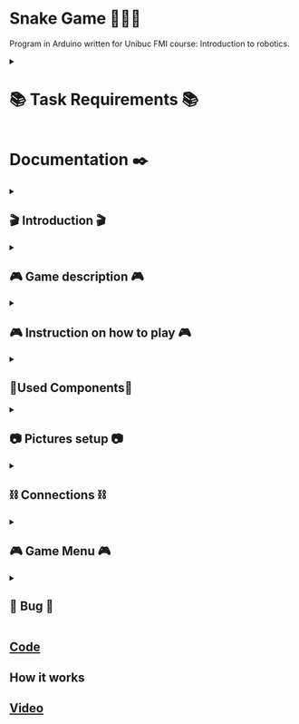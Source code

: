 # Snake Game 🐍🐍🐍
Program in Arduino written for Unibuc FMI course: Introduction to robotics.


<details><summary><h1>📚 Task Requirements 📚</h1></summary><br/>

This project contains two parts: menu and main game - Snake.

- Menu Requirements

	- Intro message

	- Start Game

		- while playing show details

		- screen upon game endind with input in order to move on

		- informs the player whn highscore is achieved

		- enter name for highscore

	- Highscore: top 5 in eeprom with name and score

	- Settings:

		- Starting difficulty

		- LCD contrast control (eeprom)

		- LCD brightness control (eeprom)

		- Matrix brightness control (eeprom)

		- Sound control on/off (eeprom)

		- Reset high scores button in settings

	- About: 

		- github user

		- developer name

		- game name

	- How to play: short description

	- Navigation style: different "picture" on the matrix for each menu category

- Game Requirements
	
	- Sounds upon interaction (eating, collision)

	- Make sense on a 8x8 matrix

	- Difficulty progresses

	- Reasonables game length

	- no bugs

</details>

# Documentation ✒️

<details><summary><h2>🎬 Introduction 🎬</h2></summary><br/>

For matrix project I chose to do snake game, because I liked to play this game when I was little 👧.

My game is inspired from the original snake and also from the game snake that can be found in "Brick Game 9999 in 1".

### How I built the game?

Thinking steps:

- I want a snake game with 3 types of difficulty and 3 types of speeds.

- I want that my snake to pass through "matrix walls"

- I want that my snake to increase in length while eating. (when the length is a multiple of 4 the sanke move faster with speed value)

- I want that my snake to die when hitting itself or the walls (medium and hard difficulty).

- I want to increase the score different based on difficulty and speed that was chosen.


So I let the player to choose one of the 3 difficulties for which it corresponds a map: 
- EASY 😊,
<img src="https://github.com/postolache-andreea-miruna/SnakeGameRobotics/blob/fd63454a412a468ebef797163da232a81cd7c0f1/materials/easyMatrix.png" width=30% height=30%>

- MEDIUM 😐,
<img src="https://github.com/postolache-andreea-miruna/SnakeGameRobotics/blob/fd63454a412a468ebef797163da232a81cd7c0f1/materials/mediumMatrix.png" width=30% height=30%> 

- HARD 😯.
<img src="https://github.com/postolache-andreea-miruna/SnakeGameRobotics/blob/fd63454a412a468ebef797163da232a81cd7c0f1/materials/hardMatrix.png" width=30% height=30%>

 Also the player can choose the speed (10 or 20 or 30) with which the snake will accelerate when its length is a multiple of 4.

 
</details>



<details><summary><h2>🎮 Game description 🎮</h2></summary><br/>

At the beggining of the game the snake has the length of 2 and it stays on first row and the head is on column 3.

The idea of the game is to eat 🍴 as much as possible without the snake hit itself or the walls ( medium and hard difficulties).

After eating, the snake length will increase and also when the length is a multiple of 4 the snake will move faster.

The speed that it will move depends on the speed that was chosen by the player.

Based on the chosen speed and difficulty the score will increase differently:
 

|Speed/Difficulty| Easy  | Medium | Hard |
|:---            | :---: | :----: | ---: |
|10              | + 1   | + 2    | + 3  |
|20              | + 2   | + 3    | + 4  |
|30              | + 3   | + 4    | + 5  |

</details>


<details><summary><h2>🎮 Instruction on how to play 🎮</h2></summary><br/>

For this game the player must use the joystick to make the snake to change its direction: up, down, left, right.

Also if the snake moves in a way, the player can not make it to go in the oposite way with just one joystick move. 

Example: if the snake go up and if the player move the joystick down, then the snake does not change its direction.
</details>



<details><summary><h2>🔌Used Components🔌</h2></summary><br/>

- breadbord

- Arduino Uno

- 1 MAX7219 Driver

- 1 joystick 🕹️

- 1 led matrix display (8x8)

- 1 16x2 LCD

- 1 buzzer

- 1 electrolytic capacitor of 10 μF

- 1 electrolytic capacitor of 50 μF

- 1 ceramic capacitor of 104 pF

- wires

- resistors

</details>

<details><summary><h2>📷 Pictures setup 📷</h2></summary><br/>

1. Up View
<img src="https://github.com/postolache-andreea-miruna/SnakeGameRobotics/blob/d0310ed8651a35bc93e173043e3ed77a8f9e00a7/materials/setup1up.jpg" width=50% height=50%>

2. Side View
<img src="https://github.com/postolache-andreea-miruna/SnakeGameRobotics/blob/d0310ed8651a35bc93e173043e3ed77a8f9e00a7/materials/setup2side.jpg" width=50% height=50%>
</details>

<details><summary><h2>⛓️ Connections ⛓️</h2></summary><br/>

- Matrix Common Cathod

<img src="https://github.com/postolache-andreea-miruna/IntroductionToRobotics/blob/a9754a096874029d0d95e6474ce6ebd501884944/Matrix/commonCathod.png" width=50% height=50%>


- Driver

<img src="https://github.com/postolache-andreea-miruna/IntroductionToRobotics/blob/a9754a096874029d0d95e6474ce6ebd501884944/Matrix/Driver.png" width=50% height=50%>


- How to connect Matrix to Driver

<img src="https://github.com/postolache-andreea-miruna/IntroductionToRobotics/blob/a9754a096874029d0d95e6474ce6ebd501884944/Matrix/matrixToDriver.png" width=50% height=50%>


- How to connect Driver to Arduino

<img src="https://github.com/postolache-andreea-miruna/IntroductionToRobotics/blob/a9754a096874029d0d95e6474ce6ebd501884944/Matrix/DriverArduino.png" width=50% height=50%>


- How to connect LCD to Arduino

<img src="https://github.com/postolache-andreea-miruna/IntroductionToRobotics/blob/306fd6581a411fb0410732c41ad6df798d0b594d/Homework5/lcdconect.png" width=50% height=50%>

</details>


<details><summary><h2>🎮 Game Menu 🎮</h2></summary><br/>

- Start Game

- High Score

- Settings

	- Difficulty

	- LCD contrast

	- LCD bright

	- Matrix bright

	- Sounds

	- Reset HS 

	- Speed

	- Back to menu
 
- About

- How to play

## EEPROM

<img src="https://github.com/postolache-andreea-miruna/SnakeGameRobotics/blob/9a4252a5e2106c914e764ddb02c3213340dcc4a4/materials/eeprom.png" width=100% height=100%>

## Menu informations

### Main Menu

After the greeting message that appears on the lcd and the greeting picture on the matrix dissapear on the lcd will appear the main menu.

In the main menu the player have to move with the joystick up or down in order to navigate through the main menu.

To acces a part of the main menu, the player must move the joystick to the right:

In the case of:
- Start Game the game will start

- High Score it will display top 5 players, it will be initialized with the default 5 names saved in eeprom ("NNNN").
 The player must move the joystick up or down. After the top is desplayed an exit message and the player can move the joystick to the left to enter in the main menu.

- Settings it will enter in the settings menu that will be shown later in this documentation

- About it will display the informations that can be accessed if the player move the joystick up or down:

	- github user

	- developer name

	- game name
After that is desplayed an exit message and the player can move the joystick to the left to enter in the main menu.

- How to play it will display the instructions that can be accessed if the player move the joystick up or down.
After that is desplayed an exit message and the player can move the joystick to the left to enter in the main menu.

### Settings Menu

If the player entered in settings menu, than to navigate through this menu she/he need to move the joystick up or down.

To acces a part of it (except "Reset HS" and "Back to menu"), the player must move the joystick to right.

In the case of "Reset HS" the player just need to press the joystick and the action of reseting the High Scores is done.

In the case of "Back to menu" the player just need to move the joystick to the left to go back to main menu.

For 
	- Difficulty,

	- LCD contrast,

	- LCD bright,

	- Matrix bright,

	- Sounds,

	- Speed

when the player access one of this part, she/he needs to move the joystick up or down and press when the player want to save that value.

Also, if the player just want to look on the value that was saved and she/he does not want to modify it, the player must move the joystick to left after she/he watching.



## Pictures for each category:

1. Intro message:

<img src="https://github.com/postolache-andreea-miruna/SnakeGameRobotics/blob/109c6ce8ed2d055325cbea4da60bb3ed90f4321e/materials/greeting.png" width=30% height=30%>

2. Start Game:

<img src="https://github.com/postolache-andreea-miruna/SnakeGameRobotics/blob/109c6ce8ed2d055325cbea4da60bb3ed90f4321e/materials/game.png" width=30% height=30%>

3. Highscore:

<img src="https://github.com/postolache-andreea-miruna/SnakeGameRobotics/blob/109c6ce8ed2d055325cbea4da60bb3ed90f4321e/materials/crown.png" width=30% height=30%>

4. Settings:

<img src="https://github.com/postolache-andreea-miruna/SnakeGameRobotics/blob/109c6ce8ed2d055325cbea4da60bb3ed90f4321e/materials/setting.png" width=30% height=30%>

5. About:

<img src="https://github.com/postolache-andreea-miruna/SnakeGameRobotics/blob/109c6ce8ed2d055325cbea4da60bb3ed90f4321e/materials/about.png" width=30% height=30%>

6. How to play:

<img src="https://github.com/postolache-andreea-miruna/SnakeGameRobotics/blob/109c6ce8ed2d055325cbea4da60bb3ed90f4321e/materials/howToPlay.png" width=30% height=30%>

</details>

<details><summary><h2>🐛 Bug 🐛</h2></summary><br/>

Sometimes when the player takes an action with the joystick (up/down/left/right/press) it will not work at first try.
</details>



## [Code](https://github.com/postolache-andreea-miruna/SnakeGameRobotics/tree/main/GoodSnakeGame)

## How it works

## [Video](https://youtu.be/-DTUhpgvS4s)
